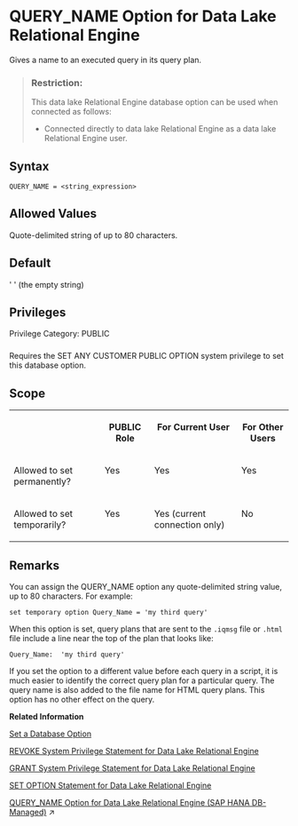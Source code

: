 <!-- loioa64cbcec84f21015a49bf2d389632729 -->

# QUERY\_NAME Option for Data Lake Relational Engine

Gives a name to an executed query in its query plan.



> ### Restriction:  
> This data lake Relational Engine database option can be used when connected as follows:
> 
> -   Connected directly to data lake Relational Engine as a data lake Relational Engine user.



<a name="loioa64cbcec84f21015a49bf2d389632729__query_name_syntax1"/>

## Syntax

```
QUERY_NAME = <string_expression>
```



<a name="loioa64cbcec84f21015a49bf2d389632729__query_name_values1"/>

## Allowed Values

Quote-delimited string of up to 80 characters.



<a name="loioa64cbcec84f21015a49bf2d389632729__query_name_default1"/>

## Default

' ' \(the empty string\)



<a name="loioa64cbcec84f21015a49bf2d389632729__query_name_priv1"/>

## Privileges

Privilege Category: PUBLIC



### 

Requires the SET ANY CUSTOMER PUBLIC OPTION system privilege to set this database option.



<a name="loioa64cbcec84f21015a49bf2d389632729__query_name_scope1"/>

## Scope


<table>
<tr>
<th valign="top">

 



</th>
<th valign="top">

PUBLIC Role



</th>
<th valign="top">

For Current User



</th>
<th valign="top">

For Other Users



</th>
</tr>
<tr>
<td valign="top">

Allowed to set permanently?



</td>
<td valign="top">

Yes



</td>
<td valign="top">

Yes



</td>
<td valign="top">

Yes



</td>
</tr>
<tr>
<td valign="top">

Allowed to set temporarily?



</td>
<td valign="top">

Yes



</td>
<td valign="top">

Yes \(current connection only\)



</td>
<td valign="top">

No



</td>
</tr>
</table>



<a name="loioa64cbcec84f21015a49bf2d389632729__query_name_remarks1"/>

## Remarks

You can assign the QUERY\_NAME option any quote-delimited string value, up to 80 characters. For example:

```
set temporary option Query_Name = 'my third query'
```

When this option is set, query plans that are sent to the `.iqmsg` file or `.html` file include a line near the top of the plan that looks like:

```
Query_Name:  'my third query'
```

If you set the option to a different value before each query in a script, it is much easier to identify the correct query plan for a particular query. The query name is also added to the file name for HTML query plans. This option has no other effect on the query.

**Related Information**  


[Set a Database Option](set-a-database-option-0dcb893.md "You set options with the SET OPTION statement.")

[REVOKE System Privilege Statement for Data Lake Relational Engine](../080-sql-statements/revoke-system-privilege-statement-for-data-lake-relational-engine-a3eadda.md "Removes specific system privileges from specific users and the right to administer the privilege.")

[GRANT System Privilege Statement for Data Lake Relational Engine](../080-sql-statements/grant-system-privilege-statement-for-data-lake-relational-engine-a3dfcb0.md "Grants specific system privileges to users or roles, with or without administrative rights.")

[SET OPTION Statement for Data Lake Relational Engine](../080-sql-statements/set-option-statement-for-data-lake-relational-engine-a625da7.md "Changes options that affect the behavior of the database and its compatibility with Transact-SQL. Setting the value of an option can change the behavior for all users or an individual user, in either a temporary or permanent scope.")

[QUERY_NAME Option for Data Lake Relational Engine (SAP HANA DB-Managed)](https://help.sap.com/viewer/a898e08b84f21015969fa437e89860c8/2023_2_QRC/en-US/46c2fe6f4e30441c982519451fa6a6bf.html "Gives a name to an executed query in its query plan.") :arrow_upper_right:

